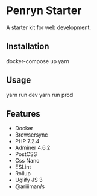 # Penryn Starter

A starter kit for web development.

## Installation

docker-compose up
yarn

## Usage

yarn run dev
yarn run prod

## Features

- Docker
- Browsersync
- PHP 7.2.4
- Adminer 4.6.2
- PostCSS
- Css Nano
- ESLint
- Rollup
- Uglify JS 3
- @ariiiman/s
